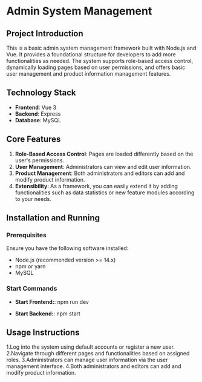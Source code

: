 # Admin System Management

## Project Introduction

This is a basic admin system management framework built with Node.js and Vue. It provides a foundational structure for developers to add more functionalities as needed. The system supports role-based access control, dynamically loading pages based on user permissions, and offers basic user management and product information management features.

## Technology Stack

- **Frontend**: Vue 3
- **Backend**: Express
- **Database**: MySQL

## Core Features

1. **Role-Based Access Control**: Pages are loaded differently based on the user's permissions.
2. **User Management**: Administrators can view and edit user information.
3. **Product Management**: Both administrators and editors can add and modify product information.
4. **Extensibility**: As a framework, you can easily extend it by adding functionalities such as data statistics or new feature modules according to your needs.

## Installation and Running

### Prerequisites

Ensure you have the following software installed:

- Node.js (recommended version >= 14.x)
- npm or yarn
- MySQL

### Start Commands

- **Start Frontend:**:  npm run dev

 - **Start Backend:**:  npm start
 
 
 ## Usage Instructions
 
1.Log into the system using default accounts or register a new user.
2.Navigate through different pages and functionalities based on assigned roles.
3.Administrators can manage user information via the user management interface.
4.Both administrators and editors can add and modify product information.
  
  
  